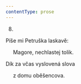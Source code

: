 ```yaml
---
contentType: prose
---
```


<section>

8.

Píše mi Petruška laskavě:

     Magore, nechlastej tolik.

Dík za včas vyslovená slova

     z domu oběšencova.

</section>
